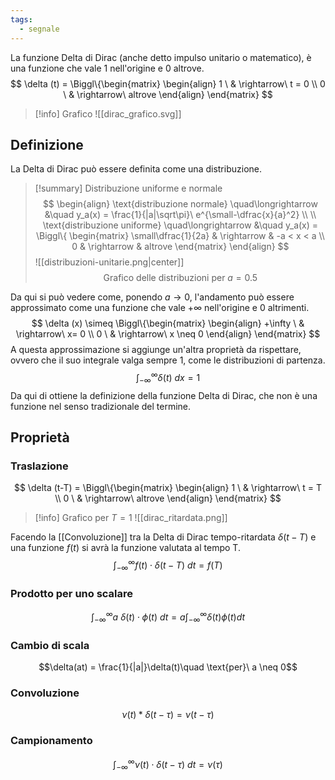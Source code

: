 ```yaml
---
tags:
  - segnale
---
```

La funzione Delta di Dirac (anche detto impulso unitario o matematico), è una funzione che vale 1 nell'origine e 0 altrove.
$$
\delta (t) = \Biggl\{\begin{matrix}
\begin{align}
1 \ & \rightarrow\ t = 0 \\
0 \ & \rightarrow\ altrove
\end{align}
\end{matrix}
$$

>[!info] Grafico 
>![[dirac_grafico.svg]]

## Definizione

La Delta di Dirac può essere definita come una distribuzione.

> [!summary] Distribuzione uniforme e normale
> $$
> \begin{align}
> \text{distribuzione normale} \quad\longrightarrow &\quad y_a(x) = \frac{1}{|a|\sqrt\pi}\ e^{\small-\dfrac{x}{a}^2} \\ \\
> \text{distribuzione uniforme} \quad\longrightarrow &\quad y_a(x) = \Biggl\{
> \begin{matrix}
> \small\dfrac{1}{2a} & \rightarrow & -a < x < a \\
> 0 & \rightarrow & altrove
> \end{matrix}
> \end{align}
> $$
> ![[distribuzioni-unitarie.png|center]]
$$\text{Grafico delle distribuzioni per } a=0.5$$

Da qui si può vedere come, ponendo $a \rightarrow 0$, l'andamento può essere approssimato come una funzione che vale $+\infty$ nell'origine e 0 altrimenti.
$$
\delta (x) \simeq \Biggl\{\begin{matrix}
\begin{align}
+\infty \ & \rightarrow\ x=  0 \\
0 \ & \rightarrow\ x \neq 0
\end{align}
\end{matrix}
$$
A questa approssimazione si aggiunge un'altra proprietà da rispettare, ovvero che il suo integrale valga sempre 1, come le distribuzioni di partenza. 
$$\int_{-\infty}^{\infty}{\delta(t)\ dx} = 1$$
Da qui di ottiene la definizione della funzione Delta di Dirac, che non è una funzione nel senso tradizionale del termine.
## Proprietà
### Traslazione
$$
\delta (t-T) = \Biggl\{\begin{matrix}
\begin{align}
1 \ & \rightarrow\ t = T \\
0 \ & \rightarrow\ altrove
\end{align}
\end{matrix}
$$
>[!info] Grafico per $T = 1$
![[dirac_ritardata.png]]

Facendo la [[Convoluzione]] tra la Delta di Dirac tempo-ritardata $\delta(t-T)$ e una funzione $f(t)$ si avrà la funzione valutata al tempo T.
$$\int_{-\infty}^{\infty}f(t)\cdot\delta(t-T)\ dt = f(T)$$
### Prodotto per uno scalare
$$\int_{-\infty}^{\infty}a\ \delta(t)\cdot\phi(t)\ dt = a\int_{-\infty}^{\infty}\delta(t)\phi(t)dt$$
### Cambio di scala
$$\delta(at) = \frac{1}{|a|}\delta(t)\quad \text{per}\ a \neq 0$$
### Convoluzione
$$\nu(t)*\delta(t-\tau) = \nu(t-\tau)$$
### Campionamento
$$\int_{-\infty}^{\infty}\nu(t)\cdot\delta(t-\tau)\ dt=\nu(\tau)$$

